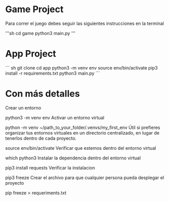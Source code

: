 # Game Project

Para correr el juego debes seguir las siguientes instrucciones en la terminal

'''sh
cd game 
python3 main.py
'''

# App Project
´´´
sh
git clone
cd app
python3 -m venv env
source env/bin/activate
pip3 install -r requirements.txt
python3 main.py
´´´

# Con más detalles
Crear un entorno

python3 -m venv env
Activar un entorno virtual

python -m venv ~/path_to_your_folder/.venvs/my_first_env
Útil si prefieres organizar tus entornos virtuales en un directorio centralizado, en lugar de tenerlos dentro de cada proyecto.

source env/bin/activate
Verificar que estemos dentro del entorno virtual

which python3
Instalar la dependencia dentro del entorno virtual

pip3 install requests
Verificar la instalacion

pip3 freeze
Crear el archivo para que cualquier persona pueda desplegar el proyecto

pip freeze > requeriments.txt
